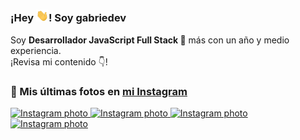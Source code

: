<h3>¡Hey <img src="https://raw.githubusercontent.com/ABSphreak/ABSphreak/master/gifs/Hi.gif" width="20px" decondig="async">! Soy gabriedev</h3>

<p>Soy <strong>Desarrollador JavaScript Full Stack 🚀</strong> más con un año y medio experiencia.<br />¡Revisa mi contenido 👇!</p>

### 📸 Mis últimas fotos en [mi Instagram](https://instagram.com/gabrie.dev)


<a href='https://instagram.com/p/CtruQitPJU1' target='_blank'>
  <img width='20%' src='https://instagram.fkiv8-1.fna.fbcdn.net/v/t51.2885-15/354557634_595647665883083_2498794285121939883_n.jpg?stp=dst-jpg_e15_fr_s1080x1080&_nc_ht=instagram.fkiv8-1.fna.fbcdn.net&_nc_cat=111&_nc_ohc=ZWM2N4GTyPgAX-iPtm_&edm=APU89FABAAAA&ccb=7-5&oh=00_AfDwOVzGRKDjIZqrtXB3yV2KA6-ecc0o99FX3ScjY3nP8w&oe=64B2D3A3&_nc_sid=bc0c2c' alt='Instagram photo' />
</a>
<a href='https://instagram.com/p/CtrtZEhvfjK' target='_blank'>
  <img width='20%' src='https://instagram.fkiv8-1.fna.fbcdn.net/v/t51.2885-15/354566352_1280061536273536_3184760590463359796_n.jpg?stp=dst-jpg_e15&_nc_ht=instagram.fkiv8-1.fna.fbcdn.net&_nc_cat=104&_nc_ohc=3_v7Wt1WE1kAX-SU9sI&edm=APU89FABAAAA&ccb=7-5&oh=00_AfAklr5Z8hPRuuxXDTyKdFEEQ8TnuJMvMbJumyJ_eoXWWQ&oe=64B2389C&_nc_sid=bc0c2c' alt='Instagram photo' />
</a>
<a href='https://instagram.com/p/CtDUXiGIwfW' target='_blank'>
  <img width='20%' src='https://instagram.fkiv8-1.fna.fbcdn.net/v/t51.2885-15/350888316_2281662725376540_4082540287140756007_n.jpg?stp=dst-jpg_e15&_nc_ht=instagram.fkiv8-1.fna.fbcdn.net&_nc_cat=100&_nc_ohc=cA5jybRCOSwAX9yaNpa&edm=APU89FABAAAA&ccb=7-5&oh=00_AfBO1gNS0f6gb7VonCBPN1cnYBOvGP1W0SjY-oCAJt2zDQ&oe=64B2F8D8&_nc_sid=bc0c2c' alt='Instagram photo' />
</a>
<a href='https://instagram.com/p/CoTfm_INWyt' target='_blank'>
  <img width='20%' src='https://instagram.fkiv8-1.fna.fbcdn.net/v/t51.2885-15/321050480_935030397667260_4356312353538439528_n.jpg?stp=dst-jpg_e15&_nc_ht=instagram.fkiv8-1.fna.fbcdn.net&_nc_cat=100&_nc_ohc=-nyURvdC9N8AX-j6W7Q&edm=APU89FABAAAA&ccb=7-5&oh=00_AfDwyykaxZvtJmwW6rvM_1jaN6kXtlNcqYtqnBPKsutWDw&oe=64B2BB17&_nc_sid=bc0c2c' alt='Instagram photo' />
</a>
